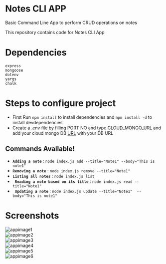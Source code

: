 # Notes CLI APP
Basic Command Line App to perform CRUD operations on notes 

This repository contains code for Notes CLI App 


# Dependencies 

```
express
mongoose
dotenv
yargs
chalk
```


# Steps to configure project
* First Run  ```npm install``` to install dependencies and ```npm install -d``` to install devdependencies
* Create a .env file by filling PORT NO and type CLOUD_MONGO_URL and add your cloud mongo DB [URL](https://docs.atlas.mongodb.com/getting-started/) with your DB URL

## Commands Available!
- **``` Adding a note ```** : ``` node index.js add --title="Note1" --body="This is note1"  ```
- **``` Removing a note ```** : ``` node index.js remove --title="Note1"  ```
- **``` Listing all notes ```** : ``` node index.js list ```
- **``` Reading a note based on its title```** : ``` node index.js read --title="Note1"  ```
- **``` Updating a note```** : ``` node index.js update --title="Note1"  --body="This is note1" ```


# Screenshots

![appimage1](https://i.postimg.cc/BQvCgW3x/Screenshot-42.png)<br>
![appimage2](https://i.postimg.cc/JzvK0p9j/Screenshot-35.png)<br>
![appimage3](https://i.postimg.cc/Sspr7JQs/Screenshot-37.png)<br>
![appimage4](https://i.postimg.cc/LXBVy2hV/Screenshot-38.png)<br>
![appimage5](https://i.postimg.cc/7P9V0HFH/Screenshot-41.png)<br>
![appimage6](https://i.postimg.cc/mkmysjYz/Screenshot-40.png)<br>

